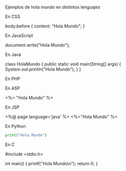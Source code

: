 Ejemplos de hola mundo en distintos lenguajes

En CSS

body:before {
    content: "Hola Mundo";
}

En JavaScript

document.write("Hola Mundo");

En Java

class HolaMundo
{
    public static void main(String[] args)
    {
        System.out.println("Hola Mundo");
    }
}

En PHP

<?php
    echo 'Hola Mundo';
?>

En ASP

<%= "Hola Mundo" %>

En JSP

<%@ page language='java' %>
<%="Hola Mundo" %>

En Python

```python
print("Hola Mundo")
```

En C

#include <stdio.h>

int main()
{
    printf("Hola Mundo\n");
    return 0;
}


